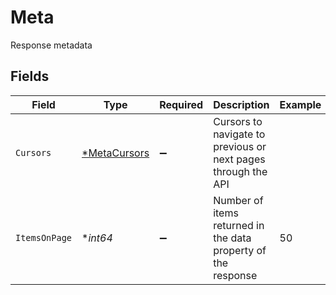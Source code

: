 # Meta

Response metadata


## Fields

| Field                                                         | Type                                                          | Required                                                      | Description                                                   | Example                                                       |
| ------------------------------------------------------------- | ------------------------------------------------------------- | ------------------------------------------------------------- | ------------------------------------------------------------- | ------------------------------------------------------------- |
| `Cursors`                                                     | [*MetaCursors](../../models/shared/metacursors.md)            | :heavy_minus_sign:                                            | Cursors to navigate to previous or next pages through the API |                                                               |
| `ItemsOnPage`                                                 | **int64*                                                      | :heavy_minus_sign:                                            | Number of items returned in the data property of the response | 50                                                            |